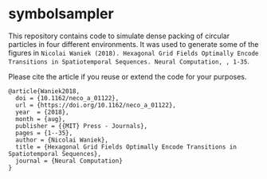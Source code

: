 # symbolsampler

This repository contains code to simulate dense packing of circular particles in four different environments. 
It was used to generate some of the figures in `Nicolai Waniek (2018). Hexagonal Grid Fields Optimally Encode Transitions in Spatiotemporal Sequences. Neural Computation, , 1-35`.

Please cite the article if you reuse or extend the code for your purposes.

```
@article{Waniek2018,
  doi = {10.1162/neco_a_01122},
  url = {https://doi.org/10.1162/neco_a_01122},
  year  = {2018},
  month = {aug},
  publisher = {{MIT} Press - Journals},
  pages = {1--35},
  author = {Nicolai Waniek},
  title = {Hexagonal Grid Fields Optimally Encode Transitions in Spatiotemporal Sequences},
  journal = {Neural Computation}
}
```
